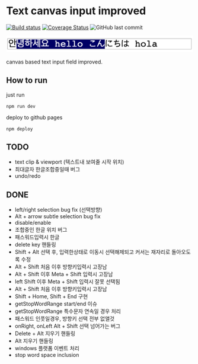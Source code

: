 # Text canvas input improved


[![Build status](https://github.com/bodguy/text-canvas-input-improved/actions/workflows/ci.yml/badge.svg?branch=main)](https://github.com/bodguy/text-canvas-input-improved/actions/workflows/ci.yml/badge.svg?branch=main)
[![Coverage Status](https://bodguy.github.io/text-canvas-input-improved/badges/coverage.svg)](https://github.com/bodguy/text-canvas-input-improved/actions)
![GitHub last commit](https://img.shields.io/github/last-commit/bodguy/text-canvas-input-improved)

![Alt text](./meta/sample.png "Title")

canvas based text input field improved.

## How to run

just run

```
npm run dev
```

deploy to github pages

```
npm deploy
```

## TODO

- text clip & viewport (텍스트내 보여줄 시작 위치)
- 최대글자 한글조합중일때 버그
- undo/redo

## DONE

- left/right selection bug fix (선택방향)
- Alt + arrow subtle selection bug fix
- disable/enable
- 조합중인 한글 위치 버그
- 패스워드입력시 한글
- delete key 핸들링
- Shift + Alt 선택 후, 입력한상태로 이동시 선택해제되고 커서는 재자리로 돌아오도록 수정
- Alt + Shift 처음 이후 방향키입력시 고장남
- Alt + Shift 이후 Meta + Shift 입력시 고장남
- left Shift 이후 Meta + Shift 입력시 잘못 선택됨
- Alt + Shift 처음 이후 방향키입력시 고장남
- Shift + Home, Shift + End 구현
- getStopWordRange start/end 이슈
- getStopWordRange 특수문자 연속일 경우 처리
- 패스워드 인풋일경우, 방향키 선택 전부 없앨것
- onRight, onLeft Alt + Shift 선택 넘어가는 버그
- Delete + Alt 지우기 핸들링
- Alt 지우기 핸들링
- windows 플랫폼 이벤트 처리
- stop word space inclusion